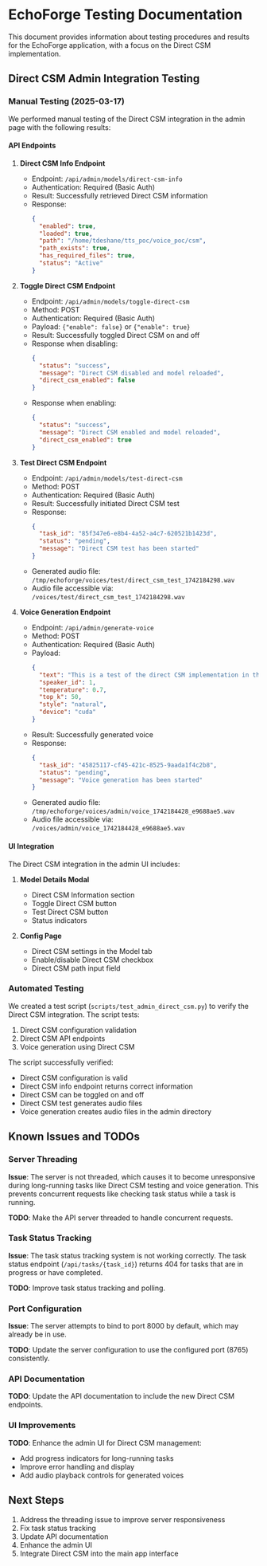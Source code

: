 # EchoForge Testing Documentation

This document provides information about testing procedures and results for the EchoForge application, with a focus on the Direct CSM implementation.

## Direct CSM Admin Integration Testing

### Manual Testing (2025-03-17)

We performed manual testing of the Direct CSM integration in the admin page with the following results:

#### API Endpoints

1. **Direct CSM Info Endpoint**
   - Endpoint: `/api/admin/models/direct-csm-info`
   - Authentication: Required (Basic Auth)
   - Result: Successfully retrieved Direct CSM information
   - Response:
     ```json
     {
       "enabled": true,
       "loaded": true,
       "path": "/home/tdeshane/tts_poc/voice_poc/csm",
       "path_exists": true,
       "has_required_files": true,
       "status": "Active"
     }
     ```

2. **Toggle Direct CSM Endpoint**
   - Endpoint: `/api/admin/models/toggle-direct-csm`
   - Method: POST
   - Authentication: Required (Basic Auth)
   - Payload: `{"enable": false}` or `{"enable": true}`
   - Result: Successfully toggled Direct CSM on and off
   - Response when disabling:
     ```json
     {
       "status": "success",
       "message": "Direct CSM disabled and model reloaded",
       "direct_csm_enabled": false
     }
     ```
   - Response when enabling:
     ```json
     {
       "status": "success",
       "message": "Direct CSM enabled and model reloaded",
       "direct_csm_enabled": true
     }
     ```

3. **Test Direct CSM Endpoint**
   - Endpoint: `/api/admin/models/test-direct-csm`
   - Method: POST
   - Authentication: Required (Basic Auth)
   - Result: Successfully initiated Direct CSM test
   - Response:
     ```json
     {
       "task_id": "85f347e6-e8b4-4a52-a4c7-620521b1423d",
       "status": "pending",
       "message": "Direct CSM test has been started"
     }
     ```
   - Generated audio file: `/tmp/echoforge/voices/test/direct_csm_test_1742184298.wav`
   - Audio file accessible via: `/voices/test/direct_csm_test_1742184298.wav`

4. **Voice Generation Endpoint**
   - Endpoint: `/api/admin/generate-voice`
   - Method: POST
   - Authentication: Required (Basic Auth)
   - Payload:
     ```json
     {
       "text": "This is a test of the direct CSM implementation in the admin page. The voice should be clear and natural sounding.",
       "speaker_id": 1,
       "temperature": 0.7,
       "top_k": 50,
       "style": "natural",
       "device": "cuda"
     }
     ```
   - Result: Successfully generated voice
   - Response:
     ```json
     {
       "task_id": "45825117-cf45-421c-8525-9aada1f4c2b8",
       "status": "pending",
       "message": "Voice generation has been started"
     }
     ```
   - Generated audio file: `/tmp/echoforge/voices/admin/voice_1742184428_e9688ae5.wav`
   - Audio file accessible via: `/voices/admin/voice_1742184428_e9688ae5.wav`

#### UI Integration

The Direct CSM integration in the admin UI includes:

1. **Model Details Modal**
   - Direct CSM Information section
   - Toggle Direct CSM button
   - Test Direct CSM button
   - Status indicators

2. **Config Page**
   - Direct CSM settings in the Model tab
   - Enable/disable Direct CSM checkbox
   - Direct CSM path input field

### Automated Testing

We created a test script (`scripts/test_admin_direct_csm.py`) to verify the Direct CSM integration. The script tests:

1. Direct CSM configuration validation
2. Direct CSM API endpoints
3. Voice generation using Direct CSM

The script successfully verified:
- Direct CSM configuration is valid
- Direct CSM info endpoint returns correct information
- Direct CSM can be toggled on and off
- Direct CSM test generates audio files
- Voice generation creates audio files in the admin directory

## Known Issues and TODOs

### Server Threading

**Issue**: The server is not threaded, which causes it to become unresponsive during long-running tasks like Direct CSM testing and voice generation. This prevents concurrent requests like checking task status while a task is running.

**TODO**: Make the API server threaded to handle concurrent requests.

### Task Status Tracking

**Issue**: The task status tracking system is not working correctly. The task status endpoint (`/api/tasks/{task_id}`) returns 404 for tasks that are in progress or have completed.

**TODO**: Improve task status tracking and polling.

### Port Configuration

**Issue**: The server attempts to bind to port 8000 by default, which may already be in use.

**TODO**: Update the server configuration to use the configured port (8765) consistently.

### API Documentation

**TODO**: Update the API documentation to include the new Direct CSM endpoints.

### UI Improvements

**TODO**: Enhance the admin UI for Direct CSM management:
- Add progress indicators for long-running tasks
- Improve error handling and display
- Add audio playback controls for generated voices

## Next Steps

1. Address the threading issue to improve server responsiveness
2. Fix task status tracking
3. Update API documentation
4. Enhance the admin UI
5. Integrate Direct CSM into the main app interface 
